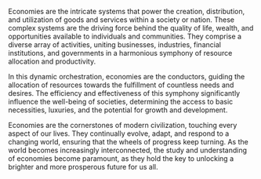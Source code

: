 Economies are the intricate systems that power the creation, distribution, and utilization of goods and services within a society or nation. These complex systems are the driving force behind the quality of life, wealth, and opportunities available to individuals and communities. They comprise a diverse array of activities, uniting businesses, industries, financial institutions, and governments in a harmonious symphony of resource allocation and productivity.

In this dynamic orchestration, economies are the conductors, guiding the allocation of resources towards the fulfillment of countless needs and desires. The efficiency and effectiveness of this symphony significantly influence the well-being of societies, determining the access to basic necessities, luxuries, and the potential for growth and development.

Economies are the cornerstones of modern civilization, touching every aspect of our lives. They continually evolve, adapt, and respond to a changing world, ensuring that the wheels of progress keep turning. As the world becomes increasingly interconnected, the study and understanding of economies become paramount, as they hold the key to unlocking a brighter and more prosperous future for us all.
